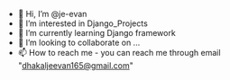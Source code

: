 - 👋 Hi, I’m @je-evan
- 👀 I’m interested in Django_Projects
- 🌱 I’m currently learning Django framework
- 💞️ I’m looking to collaborate on ...
- 📫 How to reach me - you can reach me through email "dhakaljeevan165@gmail.com"

<!---
je-evan/je-evan is a ✨ special ✨ repository because its `README.md` (this file) appears on your GitHub profile.
You can click the Preview link to take a look at your changes.
--->
